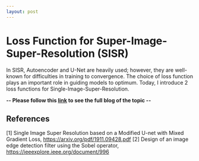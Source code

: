 ```yaml
---
layout: post
---
```


# Loss Function for Super-Image-Super-Resolution (SISR)

In SISR, Autoencoder and U-Net are heavily used; however, they are well-known for difficulties in training to convergence. The choice of loss function plays an important role in guiding models to optimum. Today, I introduce 2 loss functions for Single-Image-Super-Resolution.

**-- Please follow this [link](https://medium.com/analytics-vidhya/loss-functions-for-image-super-resolution-sisr-8a65644fbd85) to see the full blog of the topic --**

## References
[1] Single Image Super Resolution based on a Modified U-net with Mixed Gradient Loss, https://arxiv.org/pdf/1911.09428.pdf
[2] Design of an image edge detection filter using the Sobel operator, https://ieeexplore.ieee.org/document/996

